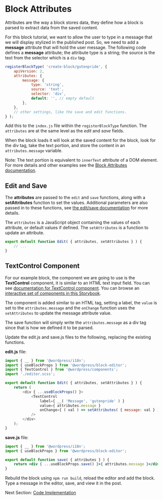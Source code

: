 # Block Attributes

Attributes are the way a block stores data, they define how a block is parsed to extract data from the saved content.

For this block tutorial, we want to allow the user to type in a message that we will display stylized in the published post. So, we need to add a **message** attribute that will hold the user message. The following code defines a **message** attribute; the attribute type is a string; the source is the text from the selector which is a `div` tag.

```js
registerBlockType( 'create-block/gutenpride', {
	apiVersion: 2,
	attributes: {
		message: {
			type: 'string',
			source: 'text',
			selector: 'div',
			default: '', // empty default
		},
	},
	// other settings, like the save and edit functions.
} );
```

Add this to the `index.js` file within the `registerBlockType` function. The `attributes` are at the same level as the _edit_ and _save_ fields.

When the block loads it will look at the saved content for the block, look for the div tag, take the text portion, and store the content in an `attributes.message` variable.

Note: The text portion is equivalent to `innerText` attribute of a DOM element. For more details and other examples see the [Block Attributes documentation](/docs/reference-guides/block-api/block-attributes.md).

## Edit and Save

The **attributes** are passed to the `edit` and `save` functions, along with a **setAttributes** function to set the values. Additional parameters are also passed in to these functions, see [the edit/save documentation](/docs/reference-guides/block-api/block-edit-save.md) for more details.

The `attributes` is a JavaScript object containing the values of each attribute, or default values if defined. The `setAttributes` is a function to update an attribute.

```js
export default function Edit( { attributes, setAttributes } ) {
	// ...
}
```

## TextControl Component

For our example block, the component we are going to use is the **TextControl** component, it is similar to an HTML text input field. You can see [documentation for TextControl component](/packages/components/src/text-control/README.md). You can browse an [interactive set of components in this Storybook](https://wordpress.github.io/gutenberg/).

The component is added similar to an HTML tag, setting a label, the `value` is set to the `attributes.message` and the `onChange` function uses the `setAttributes` to update the message attribute value.

The save function will simply write the `attributes.message` as a div tag since that is how we defined it to be parsed.

Update the edit.js and save.js files to the following, replacing the existing functions.

**edit.js** file:

```js
import { __ } from '@wordpress/i18n';
import { useBlockProps } from '@wordpress/block-editor';
import { TextControl } from '@wordpress/components';
import './editor.scss';

export default function Edit( { attributes, setAttributes } ) {
	return (
		<div { ...useBlockProps() }>
			<TextControl
				label={ __( 'Message', 'gutenpride' ) }
				value={ attributes.message }
				onChange={ ( val ) => setAttributes( { message: val } ) }
			/>
		</div>
	);
}
```

**save.js** file:

```jsx
import { __ } from '@wordpress/i18n';
import { useBlockProps } from '@wordpress/block-editor';

export default function save( { attributes } ) {
	return <div { ...useBlockProps.save() }>{ attributes.message }</div>;
}
```

Rebuild the block using `npm run build`, reload the editor and add the block. Type a message in the editor, save, and view it in the post.

Next Section: [Code Implementation](/docs/getting-started/create-block/block-code.md)
